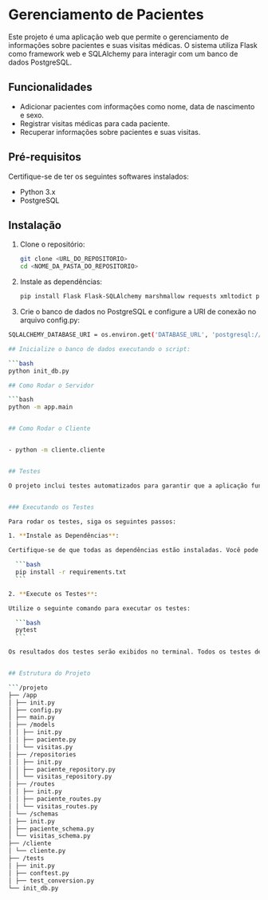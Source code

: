 # Gerenciamento de Pacientes

Este projeto é uma aplicação web que permite o gerenciamento de informações sobre pacientes e suas visitas médicas. O sistema utiliza Flask como framework web e SQLAlchemy para interagir com um banco de dados PostgreSQL.

## Funcionalidades

- Adicionar pacientes com informações como nome, data de nascimento e sexo.
- Registrar visitas médicas para cada paciente.
- Recuperar informações sobre pacientes e suas visitas.

## Pré-requisitos

Certifique-se de ter os seguintes softwares instalados:

- Python 3.x
- PostgreSQL

## Instalação

1. Clone o repositório:

   ```bash
   git clone <URL_DO_REPOSITORIO>
   cd <NOME_DA_PASTA_DO_REPOSITORIO>

3. Instale as dependências:

   ```bash
   pip install Flask Flask-SQLAlchemy marshmallow requests xmltodict psycopg2

4. Crie o banco de dados no PostgreSQL e configure a URI de conexão no arquivo config.py:
   
  ```bash
  SQLALCHEMY_DATABASE_URI = os.environ.get('DATABASE_URL', 'postgresql://usuario:senha@localhost/nome_do_banco')

## Inicialize o banco de dados executando o script:

  ```bash
  python init_db.py

## Como Rodar o Servidor

  ```bash
  python -m app.main


## Como Rodar o Cliente

  
  - python -m cliente.cliente


## Testes

O projeto inclui testes automatizados para garantir que a aplicação funcione conforme o esperado. Os testes são realizados utilizando a biblioteca [pytest](https://docs.pytest.org/en/stable/).


### Executando os Testes

Para rodar os testes, siga os seguintes passos:

1. **Instale as Dependências**: 

Certifique-se de que todas as dependências estão instaladas. Você pode usar o seguinte comando:

    ```bash
    pip install -r requirements.txt
    ```

2. **Execute os Testes**: 

Utilize o seguinte comando para executar os testes:

    ```bash
    pytest
    ```

Os resultados dos testes serão exibidos no terminal. Todos os testes devem passar para garantir que a aplicação está funcionando corretamente.


## Estrutura do Projeto

```/projeto
├── /app
│ ├── init.py
│ ├── config.py
│ ├── main.py
│ ├── /models
│ │ ├── init.py
│ │ ├── paciente.py
│ │ └── visitas.py
│ ├── /repositories
│ │ ├── init.py
│ │ ├── paciente_repository.py
│ │ └── visitas_repository.py
│ ├── /routes
│ │ ├── init.py
│ │ ├── paciente_routes.py
│ │ └── visitas_routes.py
│ └── /schemas
│ ├── init.py
│ ├── paciente_schema.py
│ └── visitas_schema.py
├── /cliente
│ └── cliente.py
├── /tests
│ ├── init.py
│ ├── conftest.py
│ ├── test_conversion.py
└── init_db.py

